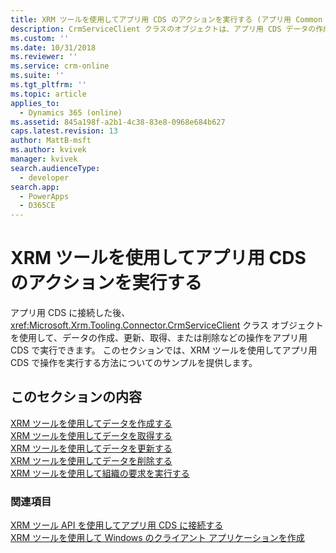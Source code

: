 ```yaml
---
title: XRM ツールを使用してアプリ用 CDS のアクションを実行する (アプリ用 Common Data Service) | Microsoft Docs
description: CrmServiceClient クラスのオブジェクトは、アプリ用 CDS データの作成、取得、更新、および削除の操作を実行するために使用できます。
ms.custom: ''
ms.date: 10/31/2018
ms.reviewer: ''
ms.service: crm-online
ms.suite: ''
ms.tgt_pltfrm: ''
ms.topic: article
applies_to:
  - Dynamics 365 (online)
ms.assetid: 845a198f-a2b1-4c38-83e8-0968e684b627
caps.latest.revision: 13
author: MattB-msft
ms.author: kvivek
manager: kvivek
search.audienceType:
  - developer
search.app:
  - PowerApps
  - D365CE
---
```

# <a name="use-xrm-tooling-to-execute-actions-in-cds-for-apps"></a>XRM ツールを使用してアプリ用 CDS のアクションを実行する

アプリ用 CDS に接続した後、<xref:Microsoft.Xrm.Tooling.Connector.CrmServiceClient> クラス オブジェクトを使用して、データの作成、更新、取得、または削除などの操作をアプリ用 CDS で実行できます。 このセクションでは、XRM ツールを使用してアプリ用 CDS で操作を実行する方法についてのサンプルを提供します。  
  
## <a name="in-this-section"></a>このセクションの内容

[XRM ツールを使用してデータを作成する](use-xrm-tooling-create-data.md)<br />
[XRM ツールを使用してデータを取得する](use-xrm-tooling-retrieve-data.md)<br />
[XRM ツールを使用してデータを更新する](use-xrm-tooling-update-data.md)<br />
[XRM ツールを使用してデータを削除する](use-xrm-tooling-delete-data.md)<br />
[XRM ツールを使用して組織の要求を実行する](use-messages-executecrmorganizationrequest-method.md)
  
### <a name="see-also"></a>関連項目

[XRM ツール API を使用してアプリ用 CDS に接続する](use-crmserviceclient-constructors-connect.md)<br />
[XRM ツールを使用して Windows のクライアント アプリケーションを作成](build-windows-client-applications-xrm-tools.md)

